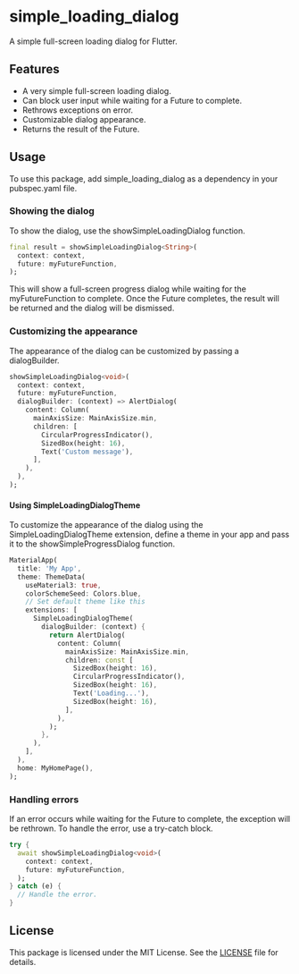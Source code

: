 # simple_loading_dialog
A simple full-screen loading dialog for Flutter.

## Features
- A very simple full-screen loading dialog.
- Can block user input while waiting for a Future to complete.
- Rethrows exceptions on error.
- Customizable dialog appearance.
- Returns the result of the Future.

## Usage
To use this package, add simple_loading_dialog as a dependency in your pubspec.yaml file.

### Showing the dialog
To show the dialog, use the showSimpleLoadingDialog function.

```dart
final result = showSimpleLoadingDialog<String>(
  context: context,
  future: myFutureFunction,
);
```
This will show a full-screen progress dialog while waiting for the myFutureFunction to complete. Once the Future completes, the result will be returned and the dialog will be dismissed.

### Customizing the appearance
The appearance of the dialog can be customized by passing a dialogBuilder.

```dart
showSimpleLoadingDialog<void>(
  context: context,
  future: myFutureFunction,
  dialogBuilder: (context) => AlertDialog(
    content: Column(
      mainAxisSize: MainAxisSize.min,
      children: [
        CircularProgressIndicator(),
        SizedBox(height: 16),
        Text('Custom message'),
      ],
    ),
  ),
);
```
#### Using SimpleLoadingDialogTheme
To customize the appearance of the dialog using the SimpleLoadingDialogTheme extension, define a theme in your app and pass it to the showSimpleProgressDialog function.
```dart
MaterialApp(
  title: 'My App',
  theme: ThemeData(
    useMaterial3: true,
    colorSchemeSeed: Colors.blue,
    // Set default theme like this
    extensions: [
      SimpleLoadingDialogTheme(
        dialogBuilder: (context) {
          return AlertDialog(
            content: Column(
              mainAxisSize: MainAxisSize.min,
              children: const [
                SizedBox(height: 16),
                CircularProgressIndicator(),
                SizedBox(height: 16),
                Text('Loading...'),
                SizedBox(height: 16),
              ],
            ),
          );
        },
      ),
    ],
  ),
  home: MyHomePage(),
);
```

### Handling errors
If an error occurs while waiting for the Future to complete, the exception will be rethrown. To handle the error, use a try-catch block.

```dart
try {
  await showSimpleLoadingDialog<void>(
    context: context,
    future: myFutureFunction,
  );
} catch (e) {
  // Handle the error.
}
```

## License
This package is licensed under the MIT License. See the [LICENSE](https://github.com/K9i-0/simple_loading_dialog/blob/main/LICENSE) file for details.
